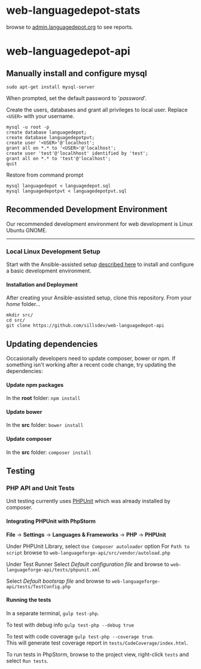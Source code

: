web-languagedepot-stats
=======================

browse to [admin.languagedepot.org](http://admin.languagedepot.org/) to see reports.

# web-languagedepot-api #

## Manually install and configure mysql ##

```
sudo apt-get install mysql-server
```
When prompted, set the default password to '*password*'. 

Create the users, databases and grant all privileges to local user.  Replace `<USER>` with your username.
```
mysql -u root -p
create database languagedepot;
create database languagedepotpvt;
create user '<USER>'@'localhost';
grant all on *.* to '<USER>'@'localhost';
create user 'test'@'localhhost' identified by 'test';
grant all on *.* to 'test'@'localhost';
quit
```

Restore from command prompt
```
mysql languagedepot < languagedepot.sql
mysql languagedepotpvt < languagedepotpvt.sql
```

## Recommended Development Environment ##

Our recommended development environment for web development is Linux Ubuntu GNOME.

---------------------------------

### Local Linux Development Setup <a id="LocalSetup"></a>

Start with the Ansible-assisted setup [described here](https://github.com/sillsdev/ops-devbox) to install and configure a basic development environment.


#### Installation and Deployment
After creating your Ansible-assisted setup, clone this repository. From your *home* folder...

````
mkdir src/
cd src/
git clone https://github.com/sillsdev/web-languagedepot-api
````

## Updating dependencies ##

Occasionally developers need to update composer, bower or npm.  If something isn't working after a recent code change, try updating the dependencies:

#### Update npm packages ####

In the **root** folder: `npm install`

#### Update bower ####

In the **src** folder: `bower install`

#### Update composer ####

In the **src** folder: `composer install`

## Testing ##

### PHP API and Unit Tests ###

Unit testing currently uses [PHPUnit](https://phpunit.de/) which was already installed by composer.

#### Integrating PHPUnit with PhpStorm ####

**File** -> **Settings** -> **Languages & Frameworks** -> **PHP** -> **PHPUnit**

Under PHPUnit Library, select `Use Composer autoloader` option
For `Path to script` browse to `web-languageforge-api/src/vendor/autoload.php`

Under Test Runner
Select *Default configuration file* and browse to `web-languageforge-api/tests/phpunit.xml`

Select *Default bootsrap file* and browse to `web-languageforge-api/tests/TestConfig.php`

#### Running the tests ####
In a separate terminal, `gulp test-php`.

To test with debug info `gulp test-php --debug true`

To test with code coverage `gulp test-php --coverage true`.  
This will generate test coverage report in `tests/CodeCoverage/index.html`. 

To run tests in PhpStorm, browse to the project view, right-click `tests` and select `Run tests`.

